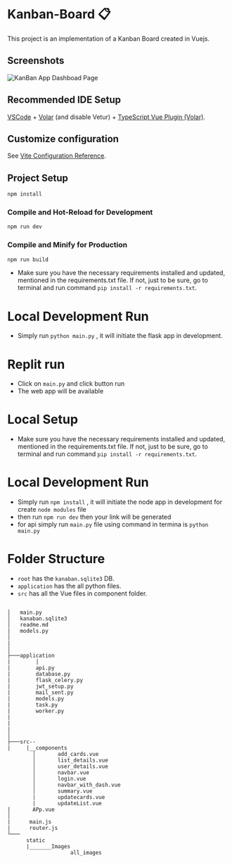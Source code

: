 <!-- @format -->

# Kanban-Board 📋

This project is an implementation of a Kanban Board created in Vuejs.

## Screenshots  
![KanBan App Dashboad Page](https://github.com/DeveshVishnoi/Kanban_V_2/blob/main/static/Screenshot%202024-01-31%20222552.png, "Dashboad Page")

## Recommended IDE Setup

[VSCode](https://code.visualstudio.com/) + [Volar](https://marketplace.visualstudio.com/items?itemName=Vue.volar) (and disable Vetur) + [TypeScript Vue Plugin (Volar)](https://marketplace.visualstudio.com/items?itemName=Vue.vscode-typescript-vue-plugin).

## Customize configuration

See [Vite Configuration Reference](https://vitejs.dev/config/).

## Project Setup

```sh
npm install
```

### Compile and Hot-Reload for Development

```sh
npm run dev
```

### Compile and Minify for Production

```sh
npm run build
```

- Make sure you have the necessary requirements installed and updated, mentioned in the requirements.txt file. If not, just to be sure, go to terminal and run command `pip install -r requirements.txt`.


# Local Development Run

- Simply run `python main.py` , it will initiate the flask app in development.

# Replit run

- Click on `main.py` and click button run
- The web app will be available

# Local Setup

- Make sure you have the necessary requirements installed and updated, mentioned in the requirements.txt file. If not, just to be sure, go to terminal and run command `pip install -r requirements.txt`.

# Local Development Run

- Simply run `npm install` , it will initiate the node app in development for create `node modules` file
- then run `npm run dev` then your link will be generated
- for api simply run `main.py` file using command in termina is `python main.py`



# Folder Structure

- `root` has the `kanaban.sqlite3` DB.
- `application` has the all python files.
- `src` has all the Vue  files in component folder.

```

│   main.py
│   kanaban.sqlite3
│   readme.md
|   models.py
│
|
│
├───application
|        |
|        api.py
|        database.py
|        flask_celery.py
|        jwt_setup.py
|        mail_sent.py
|        models.py
|        task.py
|        worker.py
|
|
|
│
├───src--
|     |__components
        │       add_cards.vue
        │       list_details.vue
        │       user_details.vue
        │       navbar.vue
        │       login.vue
        │       navbar_with_dash.vue
        │       summary.vue
        |       updatecards.vue
        |       updateList.vue
|       APp.vue
│
|      main.js
|      router.js
└───    
      static
      |_______Images
                    all_images
        
```
